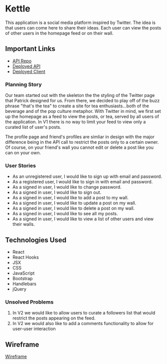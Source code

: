 # Kettle
This application is a social media platform inspired by Twitter. The idea is that users can come here to share their ideas. Each user can view the posts of other users in the homepage feed or on their wall.

## Important Links
- [API Repo](https://github.com/C2C-NeedABr/kettle-api)
- [Deployed API](https://fathomless-castle-00355.herokuapp.com/)
- [Deployed Client](#)

### Planning Story
Our team started out with the skeleton the the styling of the Twitter page that Patrick designed for us. From there, we decided to play off of the buzz phrase "that's the tea" to create a site for tea enthusiasts...both of the beverage and of the pop culture metaphor. With Twitter in mind, we first set up the homepage as a feed to view the posts, or tea, served by all users of the application. In V1 there is no way to limit your feed to view only a curated list of user's posts.

The profile page and friend's profiles are simliar in design with the major difference being in the API call to restrict the posts only to a certain owner. Of course, on your friend's wall you cannot edit or delete a post like you can on your own.

### User Stories
- As an unregistered user, I would like to sign up with email and password.
- As a registered user, I would like to sign in with email and password.
- As a signed in user, I would like to change password.
- As a signed in user, I would like to sign out.
- As a signed in user, I would like to add a post to my wall.
- As a signed in user, I would like to update a post on my wall.
- As a signed in user, I would like to delete a post on my wall.
- As a signed in user, I would like to see all my posts.
- As a signed in user, I would like to view a list of other users and view their walls.

## Technologies Used
- React
- React Hooks
- JSX
- CSS
- JavaScript
- Bootstrap
- Handlebars
- jQuery

### Unsolved Problems
1. In V2 we would like to allow users to curate a followers list that would restrict the posts appearing on the feed.
2. In V2 we would also like to add a comments functionality to allow for user-user interaction

## Wireframe
[Wireframe](https://imgur.com/BJKU7sP)
